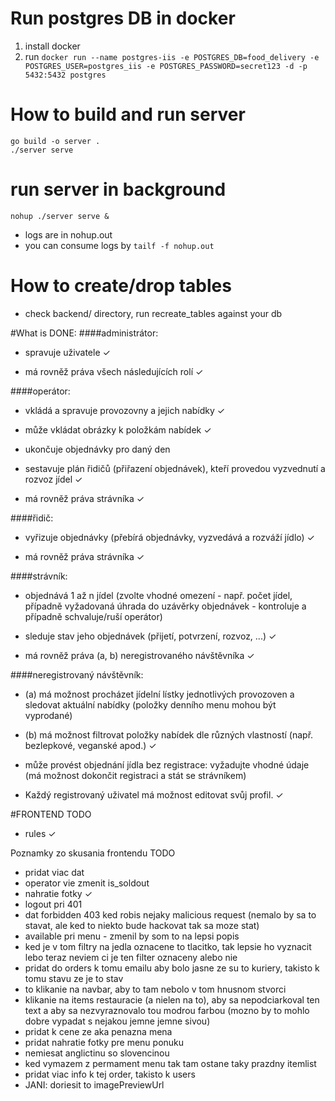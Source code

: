 # Run postgres DB in docker
1. install docker
2. run `docker run --name postgres-iis -e POSTGRES_DB=food_delivery -e POSTGRES_USER=postgres_iis -e POSTGRES_PASSWORD=secret123 -d -p 5432:5432 postgres`

# How to build and run server
```
go build -o server .
./server serve
```

# run server in background
`nohup ./server serve &`
- logs are in nohup.out
- you can consume logs by `tailf -f nohup.out`

# How to create/drop tables
- check backend/ directory, run recreate_tables against your db 

#What is DONE:
####administrátor:

- spravuje uživatele ✓

- má rovněž práva všech následujících rolí ✓

####operátor:

- vkládá a spravuje provozovny a jejich nabídky ✓ 

- může vkládat obrázky k položkám nabídek ✓

- ukončuje objednávky pro daný den 

- sestavuje plán řidičů (přiřazení objednávek), kteří provedou vyzvednutí a rozvoz jídel ✓  

- má rovněž práva strávníka ✓

####řidič:

- vyřizuje objednávky (přebírá objednávky, vyzvedává a rozváží jídlo) ✓

- má rovněž práva strávníka ✓

####strávník:

- objednává 1 až n jídel (zvolte vhodné omezení - např. počet jídel, případně vyžadovaná úhrada do uzávěrky objednávek - kontroluje a případně schvaluje/ruší operátor)

- sleduje stav jeho objednávek (přijetí, potvrzení, rozvoz, ...) ✓

- má rovněž práva (a, b) neregistrovaného návštěvníka ✓

####neregistrovaný návštěvník:

- (a) má možnost procházet jídelní lístky jednotlivých provozoven a sledovat aktuální nabídky (položky denního menu mohou být vyprodané)  

- (b) má možnost filtrovat položky nabídek dle různých vlastností (např. bezlepkové, veganské apod.) ✓

- může provést objednání jídla bez registrace: vyžadujte vhodné údaje (má možnost dokončit registraci a stát se strávníkem) 

- Každý registrovaný uživatel má možnost editovat svůj profil. ✓  
 
#FRONTEND TODO
- rules ✓

Poznamky zo skusania frontendu
TODO
- pridat viac dat 
- operator vie zmenit is_soldout
- nahratie fotky ✓
- logout pri 401
- dat forbidden 403 ked robis nejaky malicious request (nemalo by sa to stavat, ale ked to niekto bude hackovat tak sa moze stat)
- available pri menu - zmenil by som to na lepsi popis   
- ked je v tom filtry na jedla oznacene to tlacitko, tak lepsie ho vyznacit lebo teraz neviem ci je ten filter oznaceny alebo nie
- pridat do orders k tomu emailu aby bolo jasne ze su to kuriery, takisto k tomu stavu ze je to stav
- to klikanie na navbar, aby to tam nebolo v tom hnusnom stvorci
- klikanie na items restauracie (a nielen na to), aby sa nepodciarkoval ten text a aby sa nezvyraznovalo tou modrou farbou (mozno by to mohlo dobre vypadat s nejakou jemne jemne sivou)
- pridat k cene ze aka penazna mena
- pridat nahratie fotky pre menu ponuku
- nemiesat anglictinu so slovencinou
- ked vymazem z permament menu tak tam ostane taky prazdny itemlist
- pridat viac info k tej order, takisto k users
- JANI: doriesit to imagePreviewUrl
